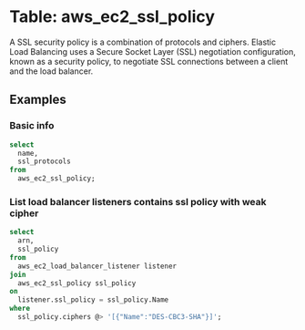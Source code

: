# Table: aws_ec2_ssl_policy

A SSL security policy is a combination of protocols and ciphers. Elastic Load Balancing uses a Secure Socket Layer (SSL) negotiation configuration, known as a security policy, to negotiate SSL connections between a client and the load balancer.

## Examples

### Basic info

```sql
select
  name,
  ssl_protocols
from
  aws_ec2_ssl_policy;
```


### List load balancer listeners contains ssl policy with weak cipher

```sql
select
  arn,
  ssl_policy
from
  aws_ec2_load_balancer_listener listener
join 
  aws_ec2_ssl_policy ssl_policy
on
  listener.ssl_policy = ssl_policy.Name
where
  ssl_policy.ciphers @> '[{"Name":"DES-CBC3-SHA"}]';
```
